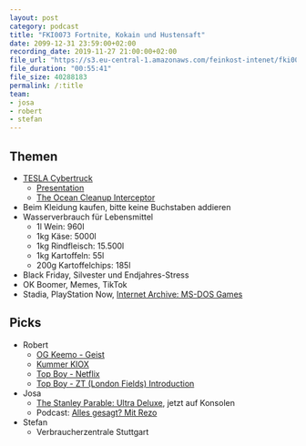 ```yaml
---
layout: post
category: podcast
title: "FKI0073 Fortnite, Kokain und Hustensaft"
date: 2099-12-31 23:59:00+02:00
recording_date: 2019-11-27 21:00:00+02:00
file_url: "https://s3.eu-central-1.amazonaws.com/feinkost-intenet/fki0073.mp3"
file_duration: "00:55:41"
file_size: 40288183
permalink: /:title
team:
- josa
- robert
- stefan
---
```


## Themen

- [TESLA Cybertruck](https://www.tesla.com/de_de/cybertruck)
    - [Presentation](https://www.youtube.com/watch?v=m7atGkba-Z8)
    - [The Ocean Cleanup Interceptor](https://www.youtube.com/watch?v=KyZArQMFhQ4)
- Beim Kleidung kaufen, bitte keine Buchstaben addieren
- Wasserverbrauch für Lebensmittel
    - 1l Wein: 960l
    - 1kg Käse: 5000l
    - 1kg Rindfleisch: 15.500l
    - 1kg Kartoffeln: 55l
    - 200g Kartoffelchips: 185l
- Black Friday, Silvester und Endjahres-Stress
- OK Boomer, Memes, TikTok
- Stadia, PlayStation Now, [Internet Archive: MS-DOS Games](https://archive.org/details/softwarelibrary_msdos_games?sort=-downloads)

## Picks

- Robert
    - [OG Keemo - Geist](https://www.youtube.com/watch?v=1zTfAD8KYhE)
    - [Kummer KIOX](https://de.wikipedia.org/wiki/KIOX)
    - [Top Boy - Netflix](https://www.netflix.com/title/70236561)
    - [Top Boy - ZT (London Fields) Introduction](https://www.youtube.com/watch?v=k53YERpZV4g)
- Josa
    - [The Stanley Parable: Ultra Deluxe](https://stanleyparable.com/), jetzt auf Konsolen
    - Podcast: [Alles gesagt? Mit Rezo](https://www.zeit.de/gesellschaft/2019-10/rezo-interviewpodcast-alles-gesagt)
- Stefan
    - Verbraucherzentrale Stuttgart
